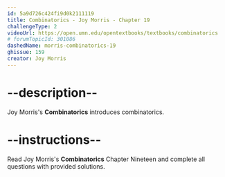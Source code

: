 ```yaml
---
id: 5a9d726c424fi9d0k2111119
title: Combinatorics - Joy Morris - Chapter 19
challengeType: 2
videoUrl: https://open.umn.edu/opentextbooks/textbooks/combinatorics
# forumTopicId: 301086
dashedName: morris-combinatorics-19
ghissue: 159
creator: Joy Morris 
---
```


# --description--

Joy Morris's __Combinatorics__ introduces combinatorics.

# --instructions--

Read Joy Morris's __Combinatorics__ Chapter Nineteen and complete all questions with provided solutions.